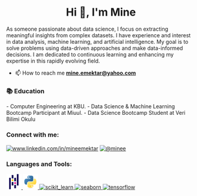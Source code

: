 <h1 align="center">Hi 👋, I'm Mine</h1>

As someone passionate about data science, I focus on extracting meaningful insights from complex datasets. I have experience and interest in data analysis, machine learning, and artificial intelligence. My goal is to solve problems using data-driven approaches and make data-informed decisions. I am dedicated to continuous learning and enhancing my expertise in this rapidly evolving field.

- 📫 How to reach me **mine.emektar@yahoo.com**

<h3 align="left">📚  Education </h3>
- Computer Engineering at KBU.
- Data Science & Machine Learning Bootcamp Participant at Miuul.
- Data Science Bootcamp Student at Veri Bilimi Okulu

<h3 align="left">Connect with me:</h3>
<p align="left">
<a href="https://linkedin.com/in/www.linkedin.com/in/mineemektar" target="blank"><img align="center" src="https://raw.githubusercontent.com/rahuldkjain/github-profile-readme-generator/master/src/images/icons/Social/linked-in-alt.svg" alt="www.linkedin.com/in/mineemektar" height="30" width="40" /></a>
<a href="https://medium.com/@minee" target="blank"><img align="center" src="https://raw.githubusercontent.com/rahuldkjain/github-profile-readme-generator/master/src/images/icons/Social/medium.svg" alt="@minee" height="30" width="40" /></a>
</p>

<h3 align="left">Languages and Tools:</h3>
<p align="left"> <a href="https://pandas.pydata.org/" target="_blank" rel="noreferrer"> <img src="https://raw.githubusercontent.com/devicons/devicon/2ae2a900d2f041da66e950e4d48052658d850630/icons/pandas/pandas-original.svg" alt="pandas" width="40" height="40"/> </a> <a href="https://www.python.org" target="_blank" rel="noreferrer"> <img src="https://raw.githubusercontent.com/devicons/devicon/master/icons/python/python-original.svg" alt="python" width="40" height="40"/> </a> <a href="https://scikit-learn.org/" target="_blank" rel="noreferrer"> <img src="https://upload.wikimedia.org/wikipedia/commons/0/05/Scikit_learn_logo_small.svg" alt="scikit_learn" width="40" height="40"/> </a> <a href="https://seaborn.pydata.org/" target="_blank" rel="noreferrer"> <img src="https://seaborn.pydata.org/_images/logo-mark-lightbg.svg" alt="seaborn" width="40" height="40"/> </a> <a href="https://www.tensorflow.org" target="_blank" rel="noreferrer"> <img src="https://www.vectorlogo.zone/logos/tensorflow/tensorflow-icon.svg" alt="tensorflow" width="40" height="40"/> </a> </p>
